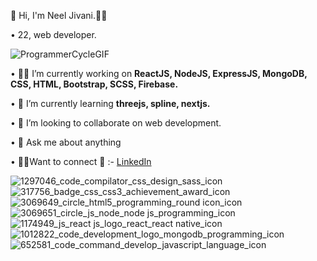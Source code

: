 👋 Hi, I'm Neel Jivani.🧔‍♂️

• 22, web developer.

![ProgrammerCycleGIF](https://user-images.githubusercontent.com/53113741/209103074-3ffab3db-14f2-4bd4-9ee1-032b5b290a70.gif)


• 👨‍💻 I’m currently working on <b> ReactJS, NodeJS, ExpressJS, MongoDB, CSS, HTML, Bootstrap, SCSS, Firebase. </b>  

• 🌱 I’m currently learning <b> threejs, spline, nextjs.</b>

• 👯 I’m looking to collaborate on web development.

• 💬 Ask me about anything

• 🧑‍💻Want to connect 📧 :- <a href='https://www.linkedin.com/in/neel-jivani-89b9a8148/'>LinkedIn</a>


![1297046_code_compilator_css_design_sass_icon](https://user-images.githubusercontent.com/53113741/209101392-9655b106-c016-4ae6-968d-6a28e30a4f02.png)
![317756_badge_css_css3_achievement_award_icon](https://user-images.githubusercontent.com/53113741/209101395-0aff894c-cca8-45d7-8d60-0f99f1a89a91.png)
![3069649_circle_html5_programming_round icon_icon](https://user-images.githubusercontent.com/53113741/209101398-595faf3c-4b93-40a6-8f1f-12913b894980.png)
![3069651_circle_js_node_node js_programming_icon](https://user-images.githubusercontent.com/53113741/209101401-ff37045b-cc07-4feb-a7af-3a34cba69bb4.png)
![1174949_js_react js_logo_react_react native_icon](https://user-images.githubusercontent.com/53113741/209101405-691d8ef3-82ec-4bc3-b8fd-ad8bffe964c5.png)
![1012822_code_development_logo_mongodb_programming_icon](https://user-images.githubusercontent.com/53113741/209101406-af9ee716-ab73-44e6-a5ce-febe7c04d1e1.png)
![652581_code_command_develop_javascript_language_icon](https://user-images.githubusercontent.com/53113741/209101408-bd340569-8e67-4bf4-a273-22147a3c9e66.png)
